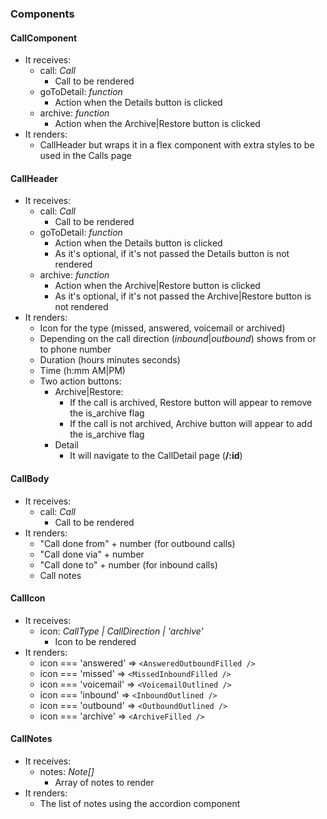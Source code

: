 ### Components

#### CallComponent

-   It receives:
    -   call: _Call_
        -   Call to be rendered
    -   goToDetail: _function_
        -   Action when the Details button is clicked
    -   archive: _function_
        -   Action when the Archive|Restore button is clicked
-   It renders:
    -   CallHeader but wraps it in a flex component with extra styles to be used in the Calls page

#### CallHeader

-   It receives:
    -   call: _Call_
        -   Call to be rendered
    -   goToDetail: _function_
        -   Action when the Details button is clicked
        -   As it's optional, if it's not passed the Details button is not rendered
    -   archive: _function_
        -   Action when the Archive|Restore button is clicked
        -   As it's optional, if it's not passed the Archive|Restore button is not rendered
-   It renders:
    -   Icon for the type (missed, answered, voicemail or archived)
    -   Depending on the call direction (_inbound_|_outbound_) shows from or to phone number
    -   Duration (hours minutes seconds)
    -   Time (h:mm AM|PM)
    -   Two action buttons:
        -   Archive|Restore:
            -   If the call is archived, Restore button will appear to remove the is_archive flag
            -   If the call is not archived, Archive button will appear to add the is_archive flag
        -   Detail
            -   It will navigate to the CallDetail page (**/:id**)

#### CallBody

-   It receives:
    -   call: _Call_
        -   Call to be rendered
-   It renders:
    -   "Call done from" + number (for outbound calls)
    -   "Call done via" + number
    -   "Call done to" + number (for inbound calls)
    -   Call notes

#### CallIcon

-   It receives:
    -   icon: _CallType | CallDirection | 'archive'_
        -   Icon to be rendered
-   It renders:
    -   icon === 'answered' => `<AnsweredOutboundFilled />`
    -   icon === 'missed' => `<MissedInboundFilled />`
    -   icon === 'voicemail' => `<VoicemailOutlined />`
    -   icon === 'inbound' => `<InboundOutlined />`
    -   icon === 'outbound' => `<OutboundOutlined />`
    -   icon === 'archive' => `<ArchiveFilled />`

#### CallNotes

-   It receives:
    -   notes: _Note[]_
        -   Array of notes to render
-   It renders:
    -   The list of notes using the accordion component
